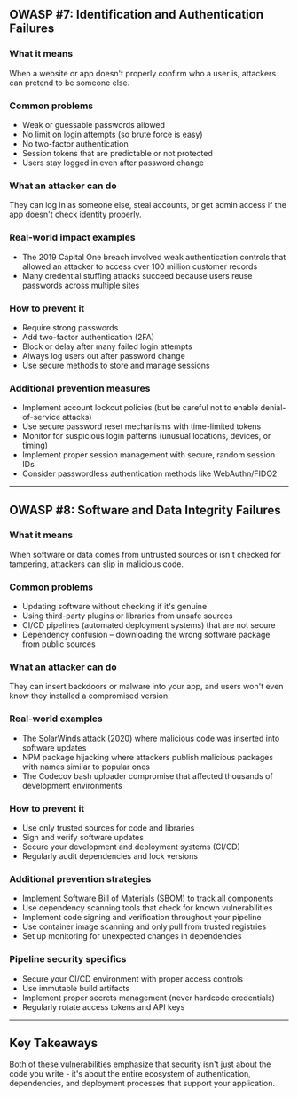 ## OWASP #7: Identification and Authentication Failures

### What it means
When a website or app doesn't properly confirm who a user is, attackers can pretend to be someone else.

### Common problems
- Weak or guessable passwords allowed
- No limit on login attempts (so brute force is easy)
- No two-factor authentication
- Session tokens that are predictable or not protected
- Users stay logged in even after password change

### What an attacker can do
They can log in as someone else, steal accounts, or get admin access if the app doesn't check identity properly.

### Real-world impact examples
- The 2019 Capital One breach involved weak authentication controls that allowed an attacker to access over 100 million customer records
- Many credential stuffing attacks succeed because users reuse passwords across multiple sites

### How to prevent it
- Require strong passwords
- Add two-factor authentication (2FA)
- Block or delay after many failed login attempts
- Always log users out after password change
- Use secure methods to store and manage sessions

### Additional prevention measures
- Implement account lockout policies (but be careful not to enable denial-of-service attacks)
- Use secure password reset mechanisms with time-limited tokens
- Monitor for suspicious login patterns (unusual locations, devices, or timing)
- Implement proper session management with secure, random session IDs
- Consider passwordless authentication methods like WebAuthn/FIDO2

---

## OWASP #8: Software and Data Integrity Failures

### What it means
When software or data comes from untrusted sources or isn't checked for tampering, attackers can slip in malicious code.

### Common problems
- Updating software without checking if it's genuine
- Using third-party plugins or libraries from unsafe sources
- CI/CD pipelines (automated deployment systems) that are not secure
- Dependency confusion – downloading the wrong software package from public sources

### What an attacker can do
They can insert backdoors or malware into your app, and users won't even know they installed a compromised version.

### Real-world examples
- The SolarWinds attack (2020) where malicious code was inserted into software updates
- NPM package hijacking where attackers publish malicious packages with names similar to popular ones
- The Codecov bash uploader compromise that affected thousands of development environments

### How to prevent it
- Use only trusted sources for code and libraries
- Sign and verify software updates
- Secure your development and deployment systems (CI/CD)
- Regularly audit dependencies and lock versions

### Additional prevention strategies
- Implement Software Bill of Materials (SBOM) to track all components
- Use dependency scanning tools that check for known vulnerabilities
- Implement code signing and verification throughout your pipeline
- Use container image scanning and only pull from trusted registries
- Set up monitoring for unexpected changes in dependencies

### Pipeline security specifics
- Secure your CI/CD environment with proper access controls
- Use immutable build artifacts
- Implement proper secrets management (never hardcode credentials)
- Regularly rotate access tokens and API keys

---

## Key Takeaways

Both of these vulnerabilities emphasize that security isn't just about the code you write - it's about the entire ecosystem of authentication, dependencies, and deployment processes that support your application.
